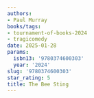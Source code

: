 ```yaml
---
authors:
- Paul Murray
books/tags:
- tournament-of-books-2024
- tragicomedy
date: 2025-01-28
params:
  isbn13: '9780374600303'
  year: '2024'
slug: '9780374600303'
star_rating: 5
title: The Bee Sting
---
```


<!--more-->